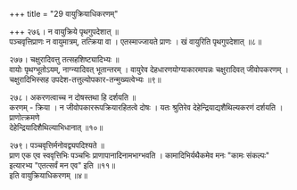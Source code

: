 +++
title = "29 वायुक्रियाधिकरणम्"

+++
२७६। न वायुक्रिये पृथगुपदेशात् ॥   
पञ्चवृत्तिप्राणः न वायुमात्रम्, तत्क्रिया वा । एतस्माज्जायते प्राणः । खं वायुरिति पृथगुपदेशात् ॥८॥

२७७। चक्षुरादिवत्तु तत्सहशिष्ट्यादिभ्यः ॥   
वायोः पृथग्भूतोऽयम्, नाग्न्यादिवत् भूतान्तरम् । वायुरेव देहधारणयोग्याकारमापन्नः चक्षुरादिवत् जीवोपकरणम् । चक्षुरादिभिस्सह उपदेश-तत्तुल्योपकार-तन्मुख्यत्वेभ्यः ॥९॥

२७८। अकरणत्वाच्च न दोषस्तथा हि दर्शयति ॥   
करणम् - क्रिया । न जीवोपकाररूपक्रियारहितत्वे दोषः । यतः श्रुतिरेव देहेन्द्रियाद्यशैथिल्यकरणं दर्शयति । प्राणोत्क्रमणे  
देहेन्द्रियादिशैथिल्याभिधानात् ॥१०॥

२७९। पञ्चवृत्तिर्मनोवद्व्यपदिश्यते ॥   
प्राण एक एव स्ववृत्तिभिः पञ्चभिः प्राणापानादिनामभाग्भवति । कामादिभिर्यथैकमेव मनः "कामः संकल्पः" इत्यारभ्य "एतत्सर्वं मन एव" इति ॥११॥   
इति वायुक्रियाधिकरणम् ॥४॥